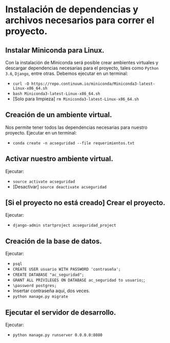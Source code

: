 # Instalación de dependencias y archivos necesarios para correr el proyecto.

## Instalar Miniconda para Linux.
Con la instalación de Miniconda será posible crear ambientes virtuales y descargar
dependencias necesarias para el proyecto, tales como `Python 3.6`, `Django`, entre
otras. Debemos ejecutar en un terminal: 
* `curl -O https://repo.continuum.io/miniconda/Miniconda3-latest-Linux-x86_64.sh`
* `bash Miniconda3-latest-Linux-x86_64.sh`
* [Solo para limpieza] `rm Miniconda3-latest-Linux-x86_64.sh`

## Creación de un ambiente virtual.
Nos permite tener todos las dependencias necesarias para nuestro proyecto.
Ejecutar en un terminal:
* `conda create -n acseguridad --file requerimientos.txt`

## Activar nuestro ambiente virtual.
Ejecutar:
* `source activate acseguridad`
* [Desactivar] `source deactivate acseguridad`

## [Si el proyecto no está creado] Crear el proyecto.
Ejecutar: 
* `django-admin startproject acseguridad_project`

## Creación de la base de datos.
Ejecutar:
* `psql`
* `CREATE USER usuario WITH PASSWORD 'contraseña';`
* `CREATE DATABASE "ac_seguridad";`
* `GRANT ALL PRIVILEGES ON DATABASE ac_seguridad to usuario;`;
* `\password postgres;`
* Insertar contraseña aquí, dos veces.
* `python manage.py migrate`

## Ejecutar el servidor de desarrollo.
Ejecutar:
* `python manage.py runserver 0.0.0.0:8080`